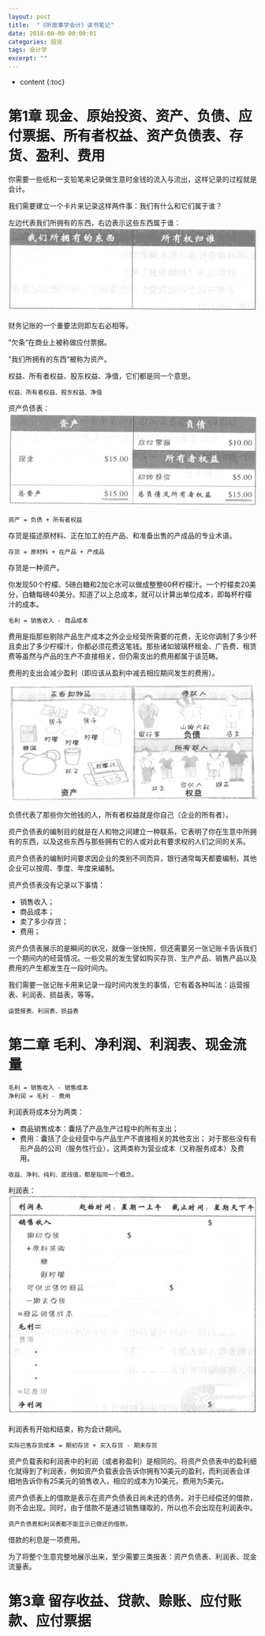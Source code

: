 ```yaml
---
layout: post
title:  "《听故事学会计》读书笔记"
date: 2018-00-00 00:00:01
categories: 投资
tags: 会计学
excerpt: ""
---
```


* content
{:toc}


# 第1章 现金、原始投资、资产、负债、应付票据、所有者权益、资产负债表、存货、盈利、费用

你需要一些纸和一支铅笔来记录做生意时金钱的流入与流出，这样记录的过程就是会计。

我们需要建立一个卡片来记录这样两件事：我们有什么和它们属于谁？

左边代表我们所拥有的东西，右边表示这些东西属于谁：
![image](/images/invest/tgsxkj-1-1.png)

财务记账的一个重要法则即左右必相等。

”欠条“在商业上被称做应付票据。

”我们所拥有的东西“被称为资产。

权益、所有者权益、股东权益、净值，它们都是同一个意思。
```
权益、所有者权益、股东权益、净值
```

资产负债表：
![image](/images/invest/tgsxkj-1-4.png)

```
资产 = 负债 + 所有者权益
```

存货是描述原材料、正在加工的在产品、和准备出售的产成品的专业术语。
```
存货 = 原材料 + 在产品 + 产成品
```
存货是一种资产。

你发现50个柠檬、5磅白糖和2加仑水可以做成整整60杯柠檬汁。一个柠檬卖20美分，白糖每磅40美分。知道了以上总成本，就可以计算出单位成本，即每杯柠檬汁的成本。

```
毛利 = 销售收入 - 商品成本
```

费用是指那些剔除产品生产成本之外企业经营所需要的花费，无论你调制了多少杯且卖出了多少柠檬汁，你都必须花费这笔钱。那些诸如玻璃杯租金、广告费、租赁费等虽然与产品的生产不直接相关，但仍需支出的费用都属于该范畴。

费用的支出会减少盈利（即应该从盈利中减去相应期间发生的费用）。

![image](/images/invest/tgsxkj-1-x.png)

负债代表了那些你欠他钱的人，所有者权益就是你自己（企业的所有者）。

资产负债表的编制目的就是在人和物之间建立一种联系，它表明了你在生意中所拥有的东西，以及这些东西与那些拥有它的人或对此有要求权的人们之间的关系。

资产负债表的编制时间要求因企业的类别不同而异，银行通常每天都要编制，其他企业可以按周、季度、年度来编制。

资产负债表没有记录以下事情：
* 销售收入；
* 商品成本；
* 卖了多少存货；
* 费用；

资产负债表展示的是瞬间的状况，就像一张快照，但还需要另一张记账卡告诉我们一个期间内的经营情况。一些交易的发生譬如购买存货、生产产品、销售产品以及费用的产生都发生在一段时间内。

我们需要一张记账卡用来记录一段时间内发生的事情，它有着各种叫法：运营报表、利润表、损益表，等等。

```
运营报表、利润表、损益表
```


# 第二章 毛利、净利润、利润表、现金流量

```
毛利 = 销售收入 - 销售成本
净利润 = 毛利 - 费用
```

利润表将成本分为两类：
* 商品销售成本：囊括了产品生产过程中的所有支出；
* 费用：囊括了企业经营中与产品生产不直接相关的其他支出；
对于那些没有有形产品的公司（服务性行业），这两类称为营业成本（又称服务成本）及费用。

```
收益、净利、纯利、底线值，都是指同一个概念。
```

利润表：
![image](/images/invest/tgsxkj-2-1.png)

利润表有开始和结束，称为会计期间。

```
实际已售存货成本 = 期初存货 + 买入存货 - 期末存货
```

资产负载表和利润表中的利润（或者称盈利）是相同的。将资产负债表中的盈利细化就得到了利润表，例如资产负载表会告诉你拥有10美元的盈利，而利润表会详细地告诉你有25美元的销售收入，相应的成本为10美元，费用为5美元。

资产负债表上的借款是表示在资产负债表日尚未还的债务。对于已经偿还的借款，则不会出现。同时，由于借款不是通过销售赚取的，所以也不会出现在利润表中。
```
资产负债表和利润表都不能显示已偿还的借款。
```

借款的利息是一项费用。

为了将整个生意完整地展示出来，至少需要三类报表：资产负债表、利润表、现金流量表。


# 第3章 留存收益、贷款、赊账、应付账款、应付票据





































